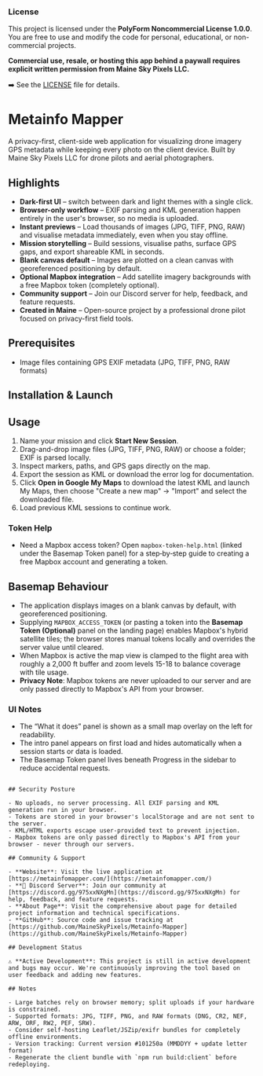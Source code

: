 ### License

This project is licensed under the **PolyForm Noncommercial License 1.0.0**.  
You are free to use and modify the code for personal, educational, or
non-commercial projects.  

**Commercial use, resale, or hosting this app behind a paywall requires
explicit written permission from Maine Sky Pixels LLC.**

➡️ See the [LICENSE](./LICENSE) file for details.


# Metainfo Mapper

A privacy-first, client-side web application for visualizing drone imagery GPS metadata while keeping every photo on the client device. Built by Maine Sky Pixels LLC for drone pilots and aerial photographers.

## Highlights

- **Dark-first UI** – switch between dark and light themes with a single click.
- **Browser-only workflow** – EXIF parsing and KML generation happen entirely in the user's browser, so no media is uploaded.
- **Instant previews** – Load thousands of images (JPG, TIFF, PNG, RAW) and visualise metadata immediately, even when you stay offline.
- **Mission storytelling** – Build sessions, visualise paths, surface GPS gaps, and export shareable KML in seconds.
- **Blank canvas default** – Images are plotted on a clean canvas with georeferenced positioning by default.
- **Optional Mapbox integration** – Add satellite imagery backgrounds with a free Mapbox token (completely optional).
- **Community support** – Join our Discord server for help, feedback, and feature requests.
- **Created in Maine** – Open-source project by a professional drone pilot focused on privacy-first field tools.

## Prerequisites

- Image files containing GPS EXIF metadata (JPG, TIFF, PNG, RAW formats)

## Installation & Launch


## Usage

1. Name your mission and click **Start New Session**.
2. Drag-and-drop image files (JPG, TIFF, PNG, RAW) or choose a folder; EXIF is parsed locally.
3. Inspect markers, paths, and GPS gaps directly on the map.
4. Export the session as KML or download the error log for documentation.
5. Click **Open in Google My Maps** to download the latest KML and launch My Maps, then choose "Create a new map" → "Import" and select the downloaded file.
6. Load previous KML sessions to continue work.

### Token Help

- Need a Mapbox access token? Open `mapbox-token-help.html` (linked under the Basemap Token panel) for a step‑by‑step guide to creating a free Mapbox account and generating a token.

## Basemap Behaviour

- The application displays images on a blank canvas by default, with georeferenced positioning.
- Supplying `MAPBOX_ACCESS_TOKEN` (or pasting a token into the **Basemap Token (Optional)** panel on the landing page) enables Mapbox's hybrid satellite tiles; the browser stores manual tokens locally and overrides the server value until cleared.
- When Mapbox is active the map view is clamped to the flight area with roughly a 2,000 ft buffer and zoom levels 15-18 to balance coverage with tile usage.
- **Privacy Note**: Mapbox tokens are never uploaded to our server and are only passed directly to Mapbox's API from your browser.

### UI Notes

- The “What it does” panel is shown as a small map overlay on the left for readability.
- The intro panel appears on first load and hides automatically when a session starts or data is loaded.
- The Basemap Token panel lives beneath Progress in the sidebar to reduce accidental requests.

```

## Security Posture

- No uploads, no server processing. All EXIF parsing and KML generation run in your browser.
- Tokens are stored in your browser's localStorage and are not sent to the server.
- KML/HTML exports escape user‑provided text to prevent injection.
- Mapbox tokens are only passed directly to Mapbox's API from your browser - never through our servers.

## Community & Support

- **Website**: Visit the live application at [https://metainfomapper.com/](https://metainfomapper.com/)
- **💬 Discord Server**: Join our community at [https://discord.gg/975xxNXgMn](https://discord.gg/975xxNXgMn) for help, feedback, and feature requests.
- **About Page**: Visit the comprehensive about page for detailed project information and technical specifications.
- **GitHub**: Source code and issue tracking at [https://github.com/MaineSkyPixels/Metainfo-Mapper](https://github.com/MaineSkyPixels/Metainfo-Mapper)

## Development Status

⚠️ **Active Development**: This project is still in active development and bugs may occur. We're continuously improving the tool based on user feedback and adding new features.

## Notes

- Large batches rely on browser memory; split uploads if your hardware is constrained.
- Supported formats: JPG, TIFF, PNG, and RAW formats (DNG, CR2, NEF, ARW, ORF, RW2, PEF, SRW).
- Consider self-hosting Leaflet/JSZip/exifr bundles for completely offline environments.
- Version tracking: Current version #101250a (MMDDYY + update letter format)
- Regenerate the client bundle with `npm run build:client` before redeploying.

